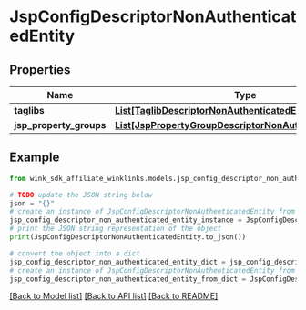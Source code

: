 # JspConfigDescriptorNonAuthenticatedEntity


## Properties

Name | Type | Description | Notes
------------ | ------------- | ------------- | -------------
**taglibs** | [**List[TaglibDescriptorNonAuthenticatedEntity]**](TaglibDescriptorNonAuthenticatedEntity.md) |  | [optional] 
**jsp_property_groups** | [**List[JspPropertyGroupDescriptorNonAuthenticatedEntity]**](JspPropertyGroupDescriptorNonAuthenticatedEntity.md) |  | [optional] 

## Example

```python
from wink_sdk_affiliate_winklinks.models.jsp_config_descriptor_non_authenticated_entity import JspConfigDescriptorNonAuthenticatedEntity

# TODO update the JSON string below
json = "{}"
# create an instance of JspConfigDescriptorNonAuthenticatedEntity from a JSON string
jsp_config_descriptor_non_authenticated_entity_instance = JspConfigDescriptorNonAuthenticatedEntity.from_json(json)
# print the JSON string representation of the object
print(JspConfigDescriptorNonAuthenticatedEntity.to_json())

# convert the object into a dict
jsp_config_descriptor_non_authenticated_entity_dict = jsp_config_descriptor_non_authenticated_entity_instance.to_dict()
# create an instance of JspConfigDescriptorNonAuthenticatedEntity from a dict
jsp_config_descriptor_non_authenticated_entity_from_dict = JspConfigDescriptorNonAuthenticatedEntity.from_dict(jsp_config_descriptor_non_authenticated_entity_dict)
```
[[Back to Model list]](../README.md#documentation-for-models) [[Back to API list]](../README.md#documentation-for-api-endpoints) [[Back to README]](../README.md)


